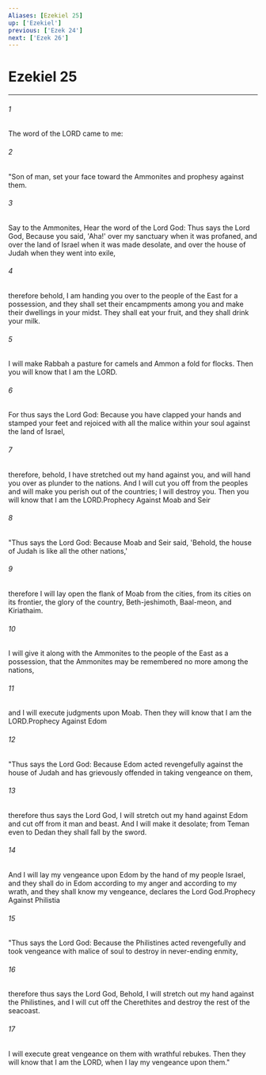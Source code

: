 ```yaml
---
Aliases: [Ezekiel 25]
up: ['Ezekiel']
previous: ['Ezek 24']
next: ['Ezek 26']
---
```

# Ezekiel 25
***



###### 1 
The word of the LORD came to me: 

###### 2 
"Son of man, set your face toward the Ammonites and prophesy against them. 

###### 3 
Say to the Ammonites, Hear the word of the Lord God: Thus says the Lord God, Because you said, 'Aha!' over my sanctuary when it was profaned, and over the land of Israel when it was made desolate, and over the house of Judah when they went into exile, 

###### 4 
therefore behold, I am handing you over to the people of the East for a possession, and they shall set their encampments among you and make their dwellings in your midst. They shall eat your fruit, and they shall drink your milk. 

###### 5 
I will make Rabbah a pasture for camels and Ammon a fold for flocks. Then you will know that I am the LORD. 

###### 6 
For thus says the Lord God: Because you have clapped your hands and stamped your feet and rejoiced with all the malice within your soul against the land of Israel, 

###### 7 
therefore, behold, I have stretched out my hand against you, and will hand you over as plunder to the nations. And I will cut you off from the peoples and will make you perish out of the countries; I will destroy you. Then you will know that I am the LORD.Prophecy Against Moab and Seir 

###### 8 
"Thus says the Lord God: Because Moab and Seir said, 'Behold, the house of Judah is like all the other nations,' 

###### 9 
therefore I will lay open the flank of Moab from the cities, from its cities on its frontier, the glory of the country, Beth-jeshimoth, Baal-meon, and Kiriathaim. 

###### 10 
I will give it along with the Ammonites to the people of the East as a possession, that the Ammonites may be remembered no more among the nations, 

###### 11 
and I will execute judgments upon Moab. Then they will know that I am the LORD.Prophecy Against Edom 

###### 12 
"Thus says the Lord God: Because Edom acted revengefully against the house of Judah and has grievously offended in taking vengeance on them, 

###### 13 
therefore thus says the Lord God, I will stretch out my hand against Edom and cut off from it man and beast. And I will make it desolate; from Teman even to Dedan they shall fall by the sword. 

###### 14 
And I will lay my vengeance upon Edom by the hand of my people Israel, and they shall do in Edom according to my anger and according to my wrath, and they shall know my vengeance, declares the Lord God.Prophecy Against Philistia 

###### 15 
"Thus says the Lord God: Because the Philistines acted revengefully and took vengeance with malice of soul to destroy in never-ending enmity, 

###### 16 
therefore thus says the Lord God, Behold, I will stretch out my hand against the Philistines, and I will cut off the Cherethites and destroy the rest of the seacoast. 

###### 17 
I will execute great vengeance on them with wrathful rebukes. Then they will know that I am the LORD, when I lay my vengeance upon them."
